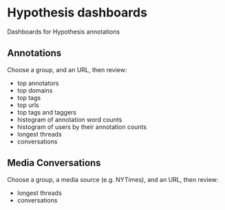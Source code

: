 # Hypothesis dashboards

Dashboards for Hypothesis annotations

## Annotations

Choose a group, and an URL, then review:

- top annotators
- top domains
- top tags
- top urls
- top tags and taggers
- histogram of annotation word counts
- histogram of users by their annotation counts
- longest threads
- conversations

## Media Conversations

Choose a group, a media source (e.g. NYTimes), and an URL, then review:

- longest threads
- conversations

